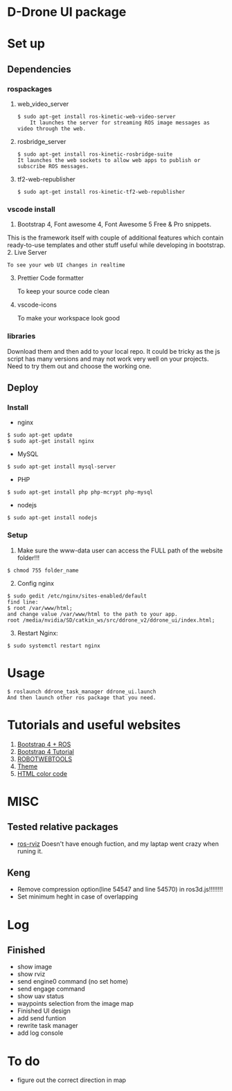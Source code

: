 # D-Drone UI package
# Set up
## Dependencies
### rospackages
1. web_video_server
    ```
    $ sudo apt-get install ros-kinetic-web-video-server
        It launches the server for streaming ROS image messages as video through the web.
    ```
2. rosbridge_server
    ```
    $ sudo apt-get install ros-kinetic-rosbridge-suite
    It launches the web sockets to allow web apps to publish or subscribe ROS messages.
    ``` 
3. tf2-web-republisher
   ```
   $ sudo apt-get install ros-kinetic-tf2-web-republisher
   ```

### vscode install
1. Bootstrap 4, Font awesome 4, Font Awesome 5 Free & Pro snippets.

This is the framework itself with couple of additional features which contain ready-to-use templates and other stuff useful while developing in bootstrap.
2. Live Server 

    To see your web UI changes in realtime
3. Prettier Code formatter 

    To keep your source code clean
4.  vscode-icons 

    To make your workspace look good

### libraries 
   Download them and then add to your local repo. It could be tricky as the js script has many versions and may not work very well on your projects. Need to try them out and choose the working one. 

## Deploy
### Install
- nginx
```
$ sudo apt-get update
$ sudo apt-get install nginx
```
- MySQL
```
$ sudo apt-get install mysql-server
```
- PHP
```
$ sudo apt-get install php php-mcrypt php-mysql
```
- nodejs
```
$ sudo apt-get install nodejs
```
### Setup
1. Make sure the www-data user can access the FULL path of the website folder!!! 
```
$ chmod 755 folder_name
```
2. Config nginx
```
$ sudo gedit /etc/nginx/sites-enabled/default
find line:
$ root /var/www/html;
and change value /var/www/html to the path to your app.
root /media/nvidia/SD/catkin_ws/src/ddrone_v2/ddrone_ui/index.html;
```
3. Restart Nginx:
```
$ sudo systemctl restart nginx
```

# Usage
```
$ roslaunch ddrone_task_manager ddrone_ui.launch
And then launch other ros package that you need.

```

# Tutorials and useful websites
1. [Bootstrap 4 + ROS](https://medium.com/husarion-blog/bootstrap-4-ros-creating-a-web-ui-for-your-robot-9a77a8e373f9)
2. [Bootstrap 4 Tutorial](https://www.w3schools.com/bootstrap4/default.asp)
3. [ROBOTWEBTOOLS](http://robotwebtools.org/tools.html)
4. [Theme](https://bootswatch.com/)
5. [HTML color code](https://www.rapidtables.com/web/color/html-color-codes.htmls)
 

# MISC
## Tested relative packages 
- [ros-rviz](https://github.com/jstnhuang/ros-rviz/wiki/User-guide)
  Doesn't have enough fuction, and my laptap went crazy when runing it.
## Keng
- Remove compression option(line 54547 and line 54570) in ros3d.js!!!!!!!!
- Set minimum heght in case of overlapping

# Log
## Finished
- show image
- show rviz
- send engine0 command (no set home)
- send engage command
- show uav status
- waypoints selection from the image map
- Finished UI design
- add send funtion
- rewrite task manager
- add log console

# To do
- figure out the correct direction in map

